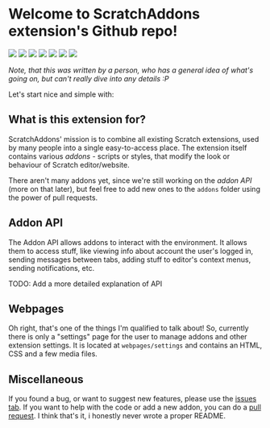 # Welcome to ScratchAddons extension's Github repo!

![](https://img.shields.io/github/stars/ScratchAddons/ScratchAddons?style=flat-square&color=blue) ![](https://img.shields.io/github/forks/ScratchAddons/ScratchAddons?style=flat-square&color=red) ![](https://img.shields.io/github/watchers/ScratchAddons/ScratchAddons?style=flat-square) ![](https://img.shields.io/github/issues/ScratchAddons/ScratchAddons?color=green&logo=GitHub&logoColor=Red&style=flat-square) ![](https://img.shields.io/github/issues-closed/ScratchAddons/ScratchAddons?color=red&logo=GitHub&logoColor=red&style=flat-square) ![](https://img.shields.io/github/issues-pr/ScratchAddons/ScratchAddons?color=green&logo=GitHub&logoColor=red&style=flat-square) ![](https://img.shields.io/github/issues-pr-closed/ScratchAddons/ScratchAddons?color=red&logo=GitHub&logoColor=red&style=flat-square)

_Note, that this was written by a person, who has a general idea of what's going on, but can't really dive into any details :P_

Let's start nice and simple with:

## What is this extension for?

ScratchAddons' mission is to combine all existing Scratch extensions, used by many people into a single easy-to-access place. The extension itself contains various _addons_ - scripts or styles, that modify the look or behaviour of Scratch editor/website.

There aren't many addons yet, since we're still working on the _addon API_ (more on that later), but feel free to add new ones to the `addons` folder using the power of pull requests.

## Addon API

The Addon API allows addons to interact with the environment. It allows them to access stuff, like viewing info about account the user's logged in, sending messages between tabs, adding stuff to editor's context menus, sending notifications, etc.

TODO: Add a more detailed explanation of API

## Webpages

Oh right, that's one of the things I'm qualified to talk about! So, currently there is only a "settings" page for the user to manage addons and other extension settings. It is located at `webpages/settings` and contains an HTML, CSS and a few media files.

## Miscellaneous

If you found a bug, or want to suggest new features, please use the [issues tab](https://github.com/ScratchAddons/ScratchAddons/issues). If you want to help with the code or add a new addon, you can do a [pull request](https://github.com/ScratchAddons/ScratchAddons/pulls). I think that's it, i honestly never wrote a proper README.

